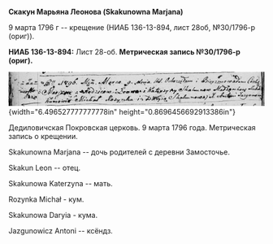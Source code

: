 **Скакун Марьяна Леонова (Skakunowna Marjana)**

9 марта 1796 г -- крещение (НИАБ 136-13-894, лист 28об, №30/1796-р
(ориг)).

**НИАБ 136-13-894:** Лист 28-об. **Метрическая запись №30/1796-р
(ориг).**

![](./media/0b2fc72edf3d2442d5bc001f001985b5f06c1fe3.png){width="6.496527777777778in"
height="0.8696456692913386in"}

Дедиловичская Покровская церковь. 9 марта 1796 года. Метрическая запись
о крещении.

Skakunowna Marjana -- дочь родителей с деревни Замосточье.

Skakun Leon -- отец.

Skakunowa Katerzyna -- мать.

Rozynka Michał - кум.

Skakunowa Daryia - кума.

Jazgunowicz Antoni -- ксёндз.
